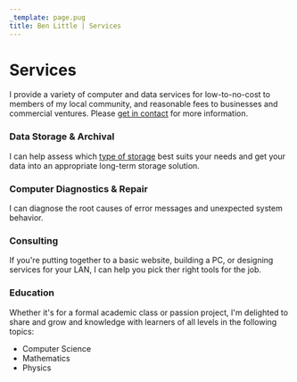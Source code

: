 ```yaml
---
_template: page.pug
title: Ben Little | Services
---
```


# Services

I provide a variety of computer and data services for low-to-no-cost to members
of my local community, and reasonable fees to businesses and commercial
ventures. Please [get in contact](/) for more information.

### Data Storage & Archival

I can help assess which [type of storage](/blog/2025-07-22.html) best suits your
needs and get your data into an appropriate long-term storage solution.

### Computer Diagnostics & Repair

I can diagnose the root causes of error messages and unexpected system behavior.

### Consulting

If you're putting together to a basic website, building a PC, or designing
services for your LAN, I can help you pick ther right tools for the job.

### Education

Whether it's for a formal academic class or passion project, I'm delighted to
share and grow and knowledge with learners of all levels in the following
topics:

-   Computer Science
-   Mathematics
-   Physics
